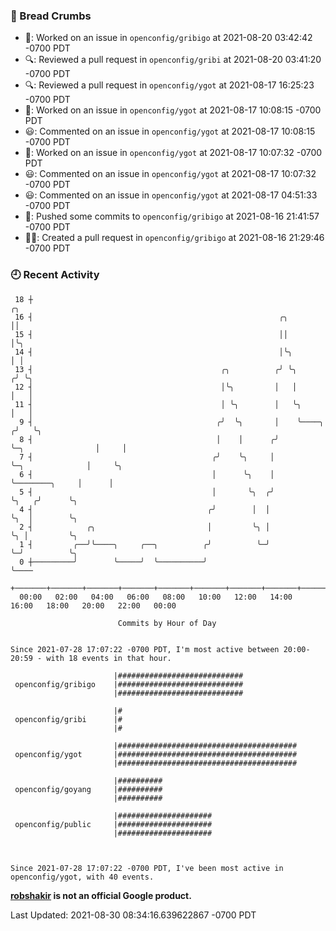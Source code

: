 ### 🍞 Bread Crumbs

 * 👀: Worked on an issue in `openconfig/gribigo` at 2021-08-20 03:42:42 -0700 PDT
 * 🔍: Reviewed a pull request in  `openconfig/gribi` at 2021-08-20 03:41:20 -0700 PDT
 * 🔍: Reviewed a pull request in  `openconfig/ygot` at 2021-08-17 16:25:23 -0700 PDT
 * 👀: Worked on an issue in `openconfig/ygot` at 2021-08-17 10:08:15 -0700 PDT
 * 😃: Commented on an issue in `openconfig/ygot` at 2021-08-17 10:08:15 -0700 PDT
 * 👀: Worked on an issue in `openconfig/ygot` at 2021-08-17 10:07:32 -0700 PDT
 * 😃: Commented on an issue in `openconfig/ygot` at 2021-08-17 10:07:32 -0700 PDT
 * 😃: Commented on an issue in `openconfig/ygot` at 2021-08-17 04:51:33 -0700 PDT
 * 🚢: Pushed some commits to `openconfig/gribigo` at 2021-08-16 21:41:57 -0700 PDT
 * ✍🏼: Created a pull request in `openconfig/gribigo` at 2021-08-16 21:29:46 -0700 PDT

### 🕘 Recent Activity
```
 18 ┼                                                                                     ╭╮
 16 ┤                                                       ╭╮                            ││
 15 ┤                                                       ││                            │╰╮
 14 ┤                                                       │╰╮                           │ │
 13 ┤                                          ╭╮          ╭╯ ╰╮                         ╭╯ ╰╮
 12 ┤                                          │╰╮         │   │                         │   │
 11 ┤                                          │ ╰╮        │   ╰╮                        │   │
  9 ┤                                         ╭╯  ╰╮       │    ╰────╮                  ╭╯   ╰╮
  8 ┤                                         │    │      ╭╯         ╰─╮                │     │
  7 ┤                                        ╭╯    ╰╮     │            ╰─╮              │     ╰╮
  6 ┤                                        │      ╰╮    │              ╰────────╮     │      │
  5 ┤                                        │       ╰╮  ╭╯                       ╰╮   ╭╯      ╰╮
  4 ┤                                       ╭╯        │  │                         ╰╮  │        ╰╮
  2 ┤            ╭╮                         │         ╰╮ │                          ╰╮ │         ╰╮
  1 ┤         ╭──╯╰────╮     ╭──╮          ╭╯          ╰─╯                           ╰─╯          ╰╮
  0 ┼─────────╯        ╰─────╯  ╰──────────╯                                                       ╰────
    +───────+───────+───────+───────+───────+───────+───────+───────+───────+───────+───────+───────+────
  00:00   02:00   04:00   06:00   08:00   10:00   12:00   14:00   16:00   18:00   20:00   22:00   00:00   

						Commits by Hour of Day


Since 2021-07-28 17:07:22 -0700 PDT, I'm most active between 20:00-20:59 - with 18 events in that hour.

```



```
                       |############################
 openconfig/gribigo    |############################
                       |############################

                       |#
 openconfig/gribi      |#
                       |#

                       |########################################
 openconfig/ygot       |########################################
                       |########################################

                       |##########
 openconfig/goyang     |##########
                       |##########

                       |#####################
 openconfig/public     |#####################
                       |#####################



Since 2021-07-28 17:07:22 -0700 PDT, I've been most active in openconfig/ygot, with 40 events.

```
**[robshakir](mailto:robjs@google.com) is not an official Google product.**  


Last Updated: 2021-08-30 08:34:16.639622867 -0700 PDT
